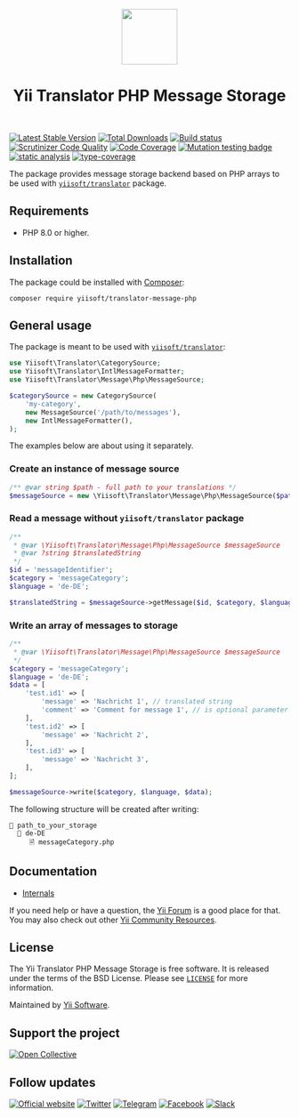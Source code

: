 <p align="center">
    <a href="https://github.com/yiisoft" target="_blank">
        <img src="https://yiisoft.github.io/docs/images/yii_logo.svg" height="100px">
    </a>
    <h1 align="center">Yii Translator PHP Message Storage</h1>
    <br>
</p>

[![Latest Stable Version](https://poser.pugx.org/yiisoft/translator-message-php/v/stable.png)](https://packagist.org/packages/yiisoft/translator-message-php)
[![Total Downloads](https://poser.pugx.org/yiisoft/translator-message-php/downloads.png)](https://packagist.org/packages/yiisoft/translator-message-php)
[![Build status](https://github.com/yiisoft/translator-message-php/workflows/build/badge.svg)](https://github.com/yiisoft/translator-message-php/actions?query=workflow%3Abuild)
[![Scrutinizer Code Quality](https://scrutinizer-ci.com/g/yiisoft/translator-message-php/badges/quality-score.png?b=master)](https://scrutinizer-ci.com/g/yiisoft/translator-message-php/?branch=master)
[![Code Coverage](https://scrutinizer-ci.com/g/yiisoft/translator-message-php/badges/coverage.png?b=master)](https://scrutinizer-ci.com/g/yiisoft/translator-message-php/?branch=master)
[![Mutation testing badge](https://img.shields.io/endpoint?style=flat&url=https%3A%2F%2Fbadge-api.stryker-mutator.io%2Fgithub.com%2Fyiisoft%2Ftranslator-message-php%2Fmaster)](https://dashboard.stryker-mutator.io/reports/github.com/yiisoft/translator-message-php/master)
[![static analysis](https://github.com/yiisoft/translator-message-php/workflows/static%20analysis/badge.svg)](https://github.com/yiisoft/translator-message-php/actions?query=workflow%3A%22static+analysis%22)
[![type-coverage](https://shepherd.dev/github/yiisoft/translator-message-php/coverage.svg)](https://shepherd.dev/github/yiisoft/translator-message-php)

The package provides message storage backend based on PHP arrays to be used with [`yiisoft/translator`](https://github.com/yiisoft/translator) package.

## Requirements

- PHP 8.0 or higher.

## Installation

The package could be installed with [Composer](https://getcomposer.org):

```shell
composer require yiisoft/translator-message-php
```

## General usage

The package is meant to be used with [`yiisoft/translator`](https://github.com/yiisoft/translator):

```php
use Yiisoft\Translator\CategorySource;
use Yiisoft\Translator\IntlMessageFormatter;
use Yiisoft\Translator\Message\Php\MessageSource;

$categorySource = new CategorySource(
    'my-category',
    new MessageSource('/path/to/messages'),
    new IntlMessageFormatter(),
);
```

The examples below are about using it separately.

### Create an instance of message source

```php
/** @var string $path - full path to your translations */
$messageSource = new \Yiisoft\Translator\Message\Php\MessageSource($path);
```

### Read a message without `yiisoft/translator` package

```php
/** 
 * @var \Yiisoft\Translator\Message\Php\MessageSource $messageSource
 * @var ?string $translatedString
 */
$id = 'messageIdentifier';
$category = 'messageCategory';
$language = 'de-DE';

$translatedString = $messageSource->getMessage($id, $category, $language);
```

### Write an array of messages to storage

```php
/** 
 * @var \Yiisoft\Translator\Message\Php\MessageSource $messageSource
 */
$category = 'messageCategory';
$language = 'de-DE';
$data = [
    'test.id1' => [
        'message' => 'Nachricht 1', // translated string
        'comment' => 'Comment for message 1', // is optional parameter for save extra metadata
    ],
    'test.id2' => [
        'message' => 'Nachricht 2',
    ],
    'test.id3' => [
        'message' => 'Nachricht 3',
    ],
];

$messageSource->write($category, $language, $data);
```

The following structure will be created after writing:

```
📁 path_to_your_storage
  📁 de-DE
     🗎 messageCategory.php
```

## Documentation

- [Internals](docs/internals.md)

If you need help or have a question, the [Yii Forum](https://forum.yiiframework.com/c/yii-3-0/63) is a good place for that.
You may also check out other [Yii Community Resources](https://www.yiiframework.com/community).

## License

The Yii Translator PHP Message Storage is free software. It is released under the terms of the BSD License.
Please see [`LICENSE`](./LICENSE.md) for more information.

Maintained by [Yii Software](https://www.yiiframework.com/).

## Support the project

[![Open Collective](https://img.shields.io/badge/Open%20Collective-sponsor-7eadf1?logo=open%20collective&logoColor=7eadf1&labelColor=555555)](https://opencollective.com/yiisoft)

## Follow updates

[![Official website](https://img.shields.io/badge/Powered_by-Yii_Framework-green.svg?style=flat)](https://www.yiiframework.com/)
[![Twitter](https://img.shields.io/badge/twitter-follow-1DA1F2?logo=twitter&logoColor=1DA1F2&labelColor=555555?style=flat)](https://twitter.com/yiiframework)
[![Telegram](https://img.shields.io/badge/telegram-join-1DA1F2?style=flat&logo=telegram)](https://t.me/yii3en)
[![Facebook](https://img.shields.io/badge/facebook-join-1DA1F2?style=flat&logo=facebook&logoColor=ffffff)](https://www.facebook.com/groups/yiitalk)
[![Slack](https://img.shields.io/badge/slack-join-1DA1F2?style=flat&logo=slack)](https://yiiframework.com/go/slack)
